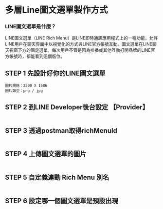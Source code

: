 # 多層Line圖文選單製作方式

### LINE圖文選單是什麼？
LINE圖文選單（LINE Rich Menu）是LINE即時通訊應用程式上的一種功能，允許LINE用戶在聊天界面中以視覺化的方式與LINE官方帳號互動。圖文選單在LINE聊天視窗下方的固定選單，每次用戶不管是因為推播或其他互動打開品牌的LINE官方帳號時，都能看到這個版位。


## STEP 1 先設計好你的LINE圖文選單

```
圖片規格：2500 X 1686
圖片類型：png / jpg

```

## STEP 2 到LINE Developer後台設定 【Provider】

```

```

## STEP 3 透過postman取得richMenuId

```

```

## STEP 4 上傳圖文選單的圖片

```

```

## STEP 5 自定義連動 Rich Menu 別名

```

```

## STEP 6 設定哪一個圖文選單是預設出現

```

```

